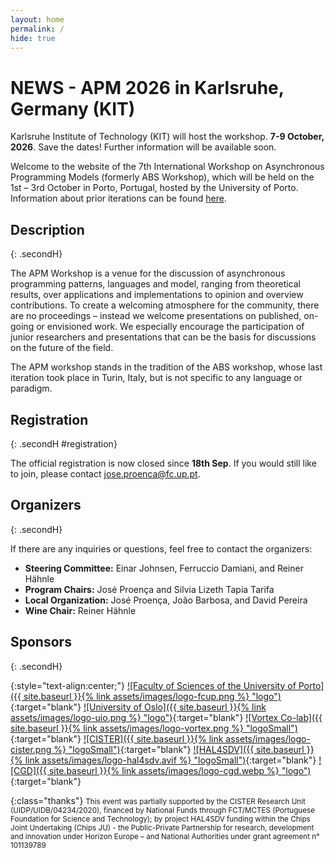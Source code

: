```yaml
---
layout: home
permalink: /
hide: true
---
```


# NEWS - APM 2026 in Karlsruhe, Germany (KIT)

Karlsruhe Institute of Technology (KIT) will host the workshop. __7-9 October, 2026__. Save the dates! Further information will be available soon. 

Welcome to the website of the 7th International Workshop on Asynchronous Programming Models (formerly ABS Workshop), which will be held on the 1st – 3rd October in Porto, Portugal, hosted by the University of Porto. Information about prior iterations can be found [here](https://abs-models.org/publications/).

## Description
{: .secondH}

The APM Workshop is a venue for the discussion of asynchronous programming patterns, languages and model, ranging from theoretical results, over applications and implementations to opinion and overview contributions. To create a welcoming atmosphere for the community, there are no proceedings – instead we welcome presentations on published, on-going or envisioned work. We especially encourage the participation of junior researchers and presentations that can be the basis for discussions on the future of the field.

The APM workshop stands in the tradition of the ABS workshop, whose last iteration took place in Turin, Italy, but is not specific to any language or paradigm.

## Registration
{: .secondH #registration}

<!-- The official registration and prices are not yet available. However, we invite you to submit the pre-registration form without any commitment, to help us organising this event. -->

The official registration is now closed since __18th Sep__. If you would still like to join, please contact jose.proenca@fc.up.pt.

<!--
There will be no reviewing, but attendance is subject to approval by the organizers. If you previously filled the pre-registration form, this will replace your previous information, keeping the title and abstract unchanged when left empty.

 - [Pre-registration form](https://forms.gle/Wny3pB9sGV8eonwu5)

 - [Final Registration form](https://forms.gle/AQSoqceYgN14T6G46)

The registration prices are listed below:

 - Basic (includes 3 lunches, 110€)
 - Standard (basic + a social dinner on Wednesday, 150€)
 - Regular (basic + a  social event on Thursday evening, 180€)
 - Full (standard + a social event on Thursday evening, 230€)

-->

<!--
## Venue
{: .secondH}

The workshop will be held at the University of Porto, located at the centre of the beautiful city of Porto. More concrete details will be provided later.
 -->


## Organizers
{: .secondH}

If there are any inquiries or questions, feel free to contact the organizers:

<!-- General Organization: José Proença -->

- __Steering Committee:__ Einar Johnsen, Ferruccio Damiani, and Reiner Hähnle
- __Program Chairs:__ José Proença and Silvia Lizeth Tapia Tarifa
- __Local Organization:__  José Proença, João Barbosa, and David Pereira
- __Wine Chair:__ Reiner Hähnle

## Sponsors
{: .secondH}

{:style="text-align:center;"}
[![Faculty of Sciences of the University of Porto]({{ site.baseurl }}{% link assets/images/logo-fcup.png %} "logo")](https://fc.up.pt/){:target="blank"}
[![University of Oslo]({{ site.baseurl }}{% link assets/images/logo-uio.png %} "logo")](https://www.uio.no/english/){:target="blank"}
[![Vortex Co-lab]({{ site.baseurl }}{% link assets/images/logo-vortex.png %} "logoSmall")](https://www.vortex-colab.com/){:target="blank"}
[![CISTER]({{ site.baseurl }}{% link assets/images/logo-cister.png %} "logoSmall")](https://www.cister-labs.pt/){:target="blank"}
[![HAL4SDV]({{ site.baseurl }}{% link assets/images/logo-hal4sdv.avif %} "logoSmall")](https://www.hal4sdv.eu/){:target="blank"}
[![CGD]({{ site.baseurl }}{% link assets/images/logo-cgd.webp %} "logo")](https://www.cgd.pt/){:target="blank"}



{:class="thanks"}
<small>This event was partially supported by the CISTER Research Unit (UIDP/UIDB/04234/2020), financed by National Funds through FCT/MCTES (Portuguese Foundation for Science and Technology); by project HAL4SDV funding within the Chips Joint Undertaking (Chips JU) - the Public-Private Partnership for research, development and innovation under Horizon Europe – and National Authorities under grant agreement n° 101139789</small>

<!--

{:style="text-align:center;"}
[![DMAT logo]({{ site.baseurl }}{###% link assets/dmat-logo.png %} "logo")](https://mat.ua.pt){:target="blank"}
[![CIDMA logo]({{ site.baseurl }}{###% link assets/cidma_logo.jpeg %} "logo")](https://cidma.ua.pt){:target="blank"}
[![logo]({{ site.baseurl }}{###% link assets/FCT_logo.png %} "logoSmall")](https://www.fct.pt/){:target="blank"}
[![logo]({{ site.baseurl }}{###% link assets/images/springer-logo-black-and-white.png %} "logoSmall")](){:target="blank"}

{:class="thanks"}
<small>This conference is supported by CIDMA through the Portuguese Foundation for Science and Technology (FCT), reference UIDB/04106/2020.
</small>


## Sponsors
[![NWO logo]({{ site.baseurl }}{###% link assets/nwo.jpg %})](https://nwo.nl/)
[![EAPLS logo]({{ site.baseurl }}{###% link assets/EAPLS_logo.jpg %})](https://eapls.org/)

 
-->
